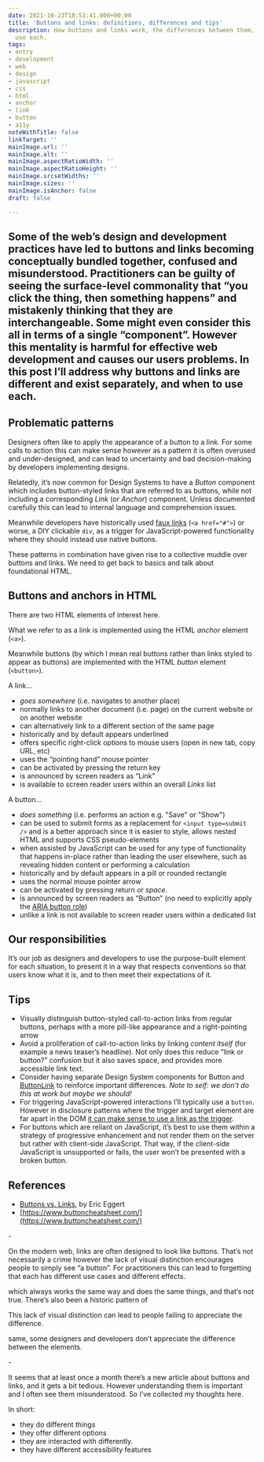 ```yaml
---
date: 2021-10-23T18:53:41.000+00:00
title: 'Buttons and links: definitions, differences and tips'
description: How buttons and links work, the differences between them, and when to
  use each.
tags:
- entry
- development
- web
- design
- javascript
- css
- html
- anchor
- link
- button
- a11y
noteWithTitle: false
linkTarget: ''
mainImage.url: ''
mainImage.alt: ''
mainImage.aspectRatioWidth: ''
mainImage.aspectRatioHeight: ''
mainImage.srcsetWidths: ''
mainImage.sizes: ''
mainImage.isAnchor: false
draft: false

---
```

Some of the web’s design and development practices have led to buttons and links becoming conceptually bundled together, confused and misunderstood. Practitioners can be guilty of seeing the surface-level commonality that “you click the thing, then something happens” and mistakenly thinking that they are interchangeable. Some might even consider this all in terms of a single “component”. However this mentality is harmful for effective web development and causes our users problems. In this post I’ll address why buttons and links are different and exist separately, and when to use each.
---

## Problematic patterns

Designers often like to apply the appearance of a button to a link. For some calls to action this can make sense however as a pattern it is often overused and under-designed, and can lead to uncertainty and bad decision-making by developers implementing designs.

Relatedly, it’s now common for Design Systems to have a _Button_ component which includes button-styled links that are referred to as buttons, while not including a corresponding _Link_ (or _Anchor_) component. Unless documented carefully this can lead to internal language and comprehension issues.

Meanwhile developers have historically used [faux links](https://www.htmhell.dev/8-anchor-tag-used-as-button/) (`<a href="#">`) or worse, a DIY clickable `div`, as a trigger for JavaScript-powered functionality where they should instead use native buttons.

These patterns in combination have given rise to a collective muddle over buttons and links. We need to get back to basics and talk about foundational HTML.

## Buttons and anchors in HTML

There are two HTML elements of interest here.

What we refer to as a link is implemented using the HTML _anchor_ element (`<a>`).

Meanwhile buttons (by which I mean real buttons rather than links styled to appear as buttons) are implemented with the HTML _button_ element (`<button>`).

A link…

* _goes somewhere_ (i.e. navigates to another place)
* normally links to another document (i.e. page) on the current website or on another website
* can alternatively link to a different section of the same page
* historically and by default appears underlined
* offers specific right-click options to mouse users (open in new tab, copy URL, etc)
* uses the “pointing hand” mouse pointer
* can be activated by pressing the return key
* is announced by screen readers as “Link”
* is available to screen reader users within an overall _Links_ list

A button…

* _does something_ (i.e. performs an action e.g. "Save" or "Show")
* can be used to submit forms as a replacement for `<input type=submit />` and is a better approach since it is easier to style, allows nested HTML and supports CSS pseudo-elements
* when assisted by JavaScript can be used for any type of functionality that happens in-place rather than leading the user elsewhere, such as revealing hidden content or performing a calculation 
* historically and by default appears in a pill or rounded rectangle
* uses the normal mouse pointer arrow
* can be activated by pressing return _or space._
* is announced by screen readers as “Button” (no need to explicitly apply the [ARIA button role](https://developer.mozilla.org/en-US/docs/Web/Accessibility/ARIA/Roles/button_role))
* unlike a link is not available to screen reader users within a dedicated list

## Our responsibilities

It’s our job as designers and developers to use the purpose-built element for each situation, to present it in a way that respects conventions so that users know what it is, and to then meet their expectations of it.

## Tips

* Visually distinguish button-styled call-to-action links from regular buttons, perhaps with a more pill-like appearance and a right-pointing arrow
* Avoid a proliferation of call-to-action links by linking _content itself_ (for example a news teaser’s headline). Not only does this reduce “link or button?” confusion but it also saves space, and provides more accessible link text.
* Consider having separate Design System components for Button and [ButtonLink](https://seek-oss.github.io/braid-design-system/components/ButtonLink/) to reinforce important differences. _Note to self: we don’t do this at work but maybe we should!_
* For triggering JavaScript-powered interactions I’ll typically use a `button`. However in disclosure patterns where the trigger and target element are far apart in the DOM [it can make sense to use a link as the trigger](https://fuzzylogic.me/posts/2021-01-24-adactio-journalaccessible-interactions/).
* For buttons which are reliant on JavaScript, it’s best to use them within a strategy of progressive enhancement and not render them on the server but rather with client-side JavaScript. That way, if the client-side JavaScript is unsupported or fails, the user won’t be presented with a broken button.

## References

* [Buttons vs. Links](https://yatil.net/blog/buttons-vs-links), by Eric Eggert
* [https://www.buttoncheatsheet.com/](https://www.buttoncheatsheet.com/)

\-

On the modern web, links are often designed to look like buttons. That’s not necessarily a crime however the lack of visual distinction encourages people to simply see “a button”. For practitioners this can lead to forgetting that each has different use cases and different effects. 

which always works the same way and does the same things, and that‘s not true. There’s also been a historic pattern of 

This lack of visual distinction can lead to people failing to appreciate the difference.

 same, some designers and developers don’t appreciate the difference between the elements.

\-

It seems that at least once a month there’s a new article about buttons and links, and it gets a bit tedious. However understanding them is important and I often see them misunderstood. So I’ve collected my thoughts here.

In short:

* they do different things
* they offer different options
* they are interacted with differently. 
* they have different accessibility features
